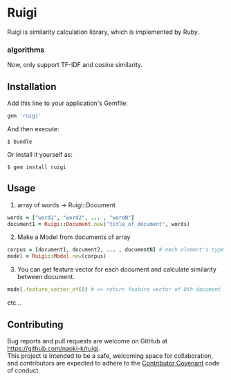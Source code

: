 # Ruigi
Ruigi is similarity calculation library, which is implemented by Ruby.

### algorithms
Now, only support TF-IDF and cosine similarity.

## Installation

Add this line to your application's Gemfile:

```ruby
gem 'ruigi'
```

And then execute:

    $ bundle

Or install it yourself as:

    $ gem install ruigi

## Usage
1. array of words -> Ruigi::Document
```ruby
words = ["word1", "word2", ... , "wordN"]
document1 = Ruigi::Document.new("title_of_document", words)
```

2. Make a Model from documents of array
```ruby
corpus = [document1, document2, ... , documentN] # each element's type is Ruigi::Document.
model = Ruigi::Model.new(corpus)
```
3. You can get feature vector for each document and calculate similarity between document.
```ruby
model.feature_vector_of(0) # => return feature vector of 0th document
```
etc...

## Contributing

Bug reports and pull requests are welcome on GitHub at https://github.com/naoki-k/ruigi.  
This project is intended to be a safe, welcoming space for collaboration, and contributors are expected to adhere to the [Contributor Covenant](http://contributor-covenant.org) code of conduct.

